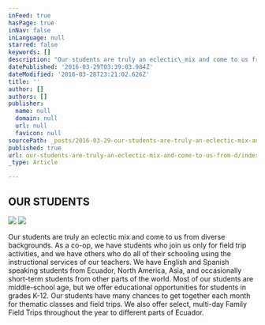 ```yaml
---
inFeed: true
hasPage: true
inNav: false
inLanguage: null
starred: false
keywords: []
description: "Our students are truly an eclectic\_mix and come to us from diverse backgrounds. As a co-op, we have students who join us only for field trip activities, and we have others who do all of their schooling using the instructional services of our teachers. We have English and Spanish speaking students from Ecuador, North America, Asia, and occasionally short-term students from other parts of the world. Most of our students are middle-school age, but we offer educational\_opportunities\_for students in grades K-12. Our students have many chances to get together each month for thematic classes and field trips. We also offer select, multi-day Family Field Trips throughout the year to different parts of Ecuador.\_"
datePublished: '2016-03-29T03:39:03.984Z'
dateModified: '2016-03-28T23:21:02.626Z'
title: ''
author: []
authors: []
publisher:
  name: null
  domain: null
  url: null
  favicon: null
sourcePath: _posts/2016-03-29-our-students-are-truly-an-eclectic-mix-and-come-to-us-from-d.md
published: true
url: our-students-are-truly-an-eclectic-mix-and-come-to-us-from-d/index.html
_type: Article

---
```

## OUR STUDENTS
![](https://the-grid-user-content.s3-us-west-2.amazonaws.com/b06411e9-dde0-4244-905c-e5e7a1d25564.jpg)
![](https://the-grid-user-content.s3-us-west-2.amazonaws.com/2a1ad74e-285a-40f1-bf5e-a9544969975c.jpg)

Our students are truly an eclectic mix and come to us from diverse backgrounds. As a co-op, we have students who join us only for field trip activities, and we have others who do all of their schooling using the instructional services of our teachers. We have English and Spanish speaking students from Ecuador, North America, Asia, and occasionally short-term students from other parts of the world. Most of our students are middle-school age, but we offer educational opportunities for students in grades K-12\. Our students have many chances to get together each month for thematic classes and field trips. We also offer select, multi-day Family Field Trips throughout the year to different parts of Ecuador.